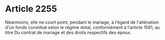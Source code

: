 # Article 2255

Néanmoins, elle ne court point, pendant le mariage, à l'égard de l'aliénation d'un fonds constitué selon le régime dotal, conformément à l'article 1561, au titre Du contrat de mariage et des droits respectifs des époux.
